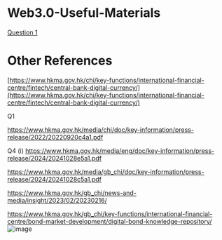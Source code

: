 # Web3.0-Useful-Materials

[Question 1](https://www.hkma.gov.hk/media/chi/doc/key-functions/financial-infrastructure/e-HKD_A_Policy_and_Design_Perspective.pdf)

# Other References
[https://www.hkma.gov.hk/chi/key-functions/international-financial-centre/fintech/central-bank-digital-currency/](https://www.hkma.gov.hk/chi/key-functions/international-financial-centre/fintech/central-bank-digital-currency/)

Q1

https://www.hkma.gov.hk/media/chi/doc/key-information/press-release/2022/20220920c4a1.pdf

Q4
(i)
https://www.hkma.gov.hk/media/eng/doc/key-information/press-release/2024/20241028e5a1.pdf

https://www.hkma.gov.hk/media/gb_chi/doc/key-information/press-release/2024/20241028c5a1.pdf

https://www.hkma.gov.hk/gb_chi/news-and-media/insight/2023/02/20230216/

https://www.hkma.gov.hk/gb_chi/key-functions/international-financial-centre/bond-market-development/digital-bond-knowledge-repository/
![image](https://github.com/user-attachments/assets/4c28caed-9631-421e-9e96-0d592bb3d3e8)


